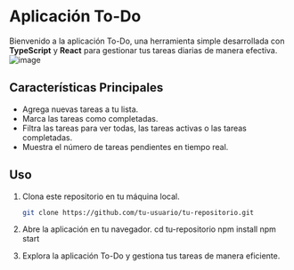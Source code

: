 # Aplicación To-Do
Bienvenido a la aplicación To-Do, una herramienta simple desarrollada con **TypeScript** y **React** para gestionar tus tareas diarias de manera efectiva.
![image](https://github.com/Dannagoni/todo-app-ts/assets/128631249/a584e940-c48f-405a-943f-56c8f94dd42c)



## Características Principales
  - Agrega nuevas tareas a tu lista.
  - Marca las tareas como completadas.
  - Filtra las tareas para ver todas, las tareas activas o las tareas completadas.
  - Muestra el número de tareas pendientes en tiempo real.

## Uso

1. Clona este repositorio en tu máquina local.
   ```bash
   git clone https://github.com/tu-usuario/tu-repositorio.git

2. Abre la aplicación en tu navegador.
cd tu-repositorio
npm install
npm start

3. Explora la aplicación To-Do y gestiona tus tareas de manera eficiente.
